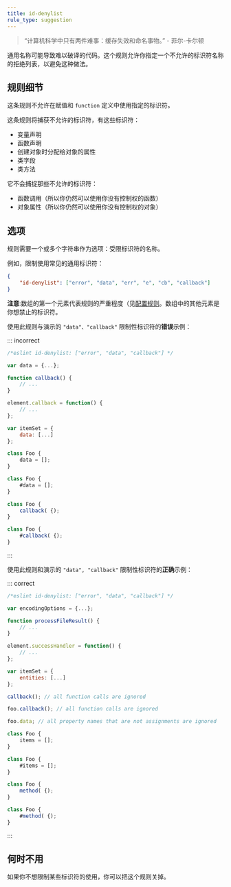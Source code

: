 ```yaml
---
title: id-denylist
rule_type: suggestion
---
```


> “计算机科学中只有两件难事：缓存失效和命名事物。” - 菲尔-卡尔顿

通用名称可能导致难以破译的代码。这个规则允许你指定一个不允许的标识符名称的拒绝列表，以避免这种做法。

## 规则细节

这条规则不允许在赋值和 `function` 定义中使用指定的标识符。

这条规则将捕获不允许的标识符，有这些标识符：

* 变量声明
* 函数声明
* 创建对象时分配给对象的属性
* 类字段
* 类方法

它不会捕捉那些不允许的标识符：

* 函数调用（所以你仍然可以使用你没有控制权的函数）
* 对象属性（所以你仍然可以使用你没有控制权的对象）

## 选项

规则需要一个或多个字符串作为选项：受限标识符的名称。

例如，限制使用常见的通用标识符：

```json
{
    "id-denylist": ["error", "data", "err", "e", "cb", "callback"]
}
```

**注意**:数组的第一个元素代表规则的严重程度（见[配置规则](../user-guide/configuring/rules)。数组中的其他元素是你想禁止的标识符。

使用此规则与演示的 `"data"、"callback"` 限制性标识符的**错误**示例：

::: incorrect

```js
/*eslint id-denylist: ["error", "data", "callback"] */

var data = {...};

function callback() {
    // ...
}

element.callback = function() {
    // ...
};

var itemSet = {
    data: [...]
};

class Foo {
    data = [];
}

class Foo {
    #data = [];
}

class Foo {
    callback( {);
}

class Foo {
    #callback( {);
}
```

:::

使用此规则和演示的 `"data", "callback"` 限制性标识符的**正确**示例：

::: correct

```js
/*eslint id-denylist: ["error", "data", "callback"] */

var encodingOptions = {...};

function processFileResult() {
    // ...
}

element.successHandler = function() {
    // ...
};

var itemSet = {
    entities: [...]
};

callback(); // all function calls are ignored

foo.callback(); // all function calls are ignored

foo.data; // all property names that are not assignments are ignored

class Foo {
    items = [];
}

class Foo {
    #items = [];
}

class Foo {
    method( {);
}

class Foo {
    #method( {);
}
```

:::

## 何时不用

如果你不想限制某些标识符的使用，你可以把这个规则关掉。
